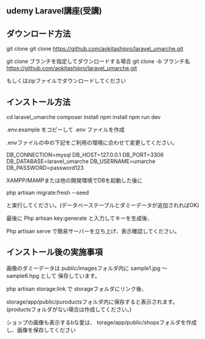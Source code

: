 ## udemy Laravel講座(受講)

## ダウンロード方法

git clone 
git clone https://github.com/aokitashipro/laravel_umarche.git

git clone ブランチを指定してダウンロードする場合
git clone -b ブランチ名 https://github.com/aokitashipro/laravel_umarche.git

もしくはzipファイルでダウンロードしてください

## インストール方法

cd laravel_umarche
composer install
npm install
npm run dev

.env.example をコピーして .env ファイルを作成

.envファイルの中の下記をご利用の環境に合わせて変更してください。

DB_CONNECTION=mysql
DB_HOST=127.0.0.1
DB_PORT=3306
DB_DATABASE=laravel_umarche
DB_USERNAME=umarche
DB_PASSWORD=password123

XAMPP/MAMPまたは他の開発環境でDBを起動した後に

php artisan migrate:fresh --seed

と実行してください。(データベーステーブルとダミーデータが追加されればOK)

最後に
Php artisan key:generate
と入力してキーを生成後、

Php artisan serve
で簡易サーバーを立ち上げ、表示確認してください。

## インストール後の実施事項

画像のダミーデータは
public/imagesフォルダ内に
sample1.jpg 〜 sample6.hpg として
保存しています。

php artisan storage:link で
storageフォルダにリンク後、

storage/app/public/puroductsフォルダ内に保存すると表示されます。
(productsフォルダがない場合は作成してください。)

ショップの画像も表示するbな愛は、
torage/app/public/shopsフォルダを作成し、画像を保存してください